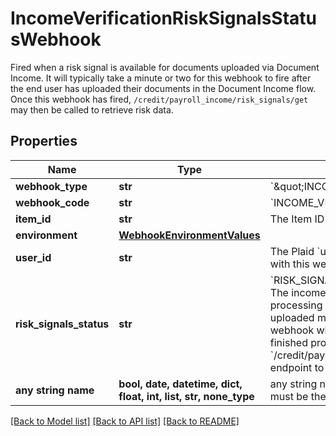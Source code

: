 # IncomeVerificationRiskSignalsStatusWebhook

Fired when a risk signal is available for documents uploaded via Document Income. It will typically take a minute or two for this webhook to fire after the end user has uploaded their documents in the Document Income flow. Once this webhook has fired, `/credit/payroll_income/risk_signals/get` may then be called to retrieve risk data.

## Properties
Name | Type | Description | Notes
------------ | ------------- | ------------- | -------------
**webhook_type** | **str** | &#x60;\&quot;INCOME\&quot;&#x60; | 
**webhook_code** | **str** | &#x60;INCOME_VERIFICATION_RISK_SIGNALS&#x60; | 
**item_id** | **str** | The Item ID associated with the verification. | 
**environment** | [**WebhookEnvironmentValues**](WebhookEnvironmentValues.md) |  | 
**user_id** | **str** | The Plaid &#x60;user_id&#x60; of the User associated with this webhook, warning, or error. | [optional] 
**risk_signals_status** | **str** | &#x60;RISK_SIGNALS_PROCESSING_COMPLETE&#x60;: The income verification fraud detection processing has completed. If the user uploaded multiple documents, this webhook will fire when all documents have finished processing. Call the &#x60;/credit/payroll_income/risk_signals/get&#x60; endpoint to get all risk signal data. | [optional] 
**any string name** | **bool, date, datetime, dict, float, int, list, str, none_type** | any string name can be used but the value must be the correct type | [optional]

[[Back to Model list]](../README.md#documentation-for-models) [[Back to API list]](../README.md#documentation-for-api-endpoints) [[Back to README]](../README.md)


